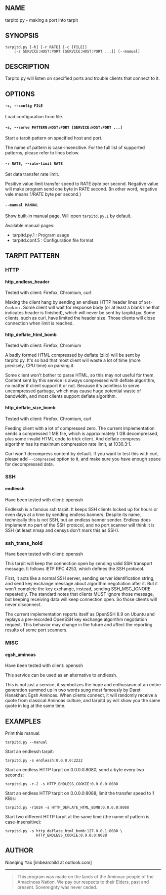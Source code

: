 ## NAME

tarpitd.py - making a port into tarpit

## SYNOPSIS

    tarpitd.py [-h] [-r RATE] [-c [FILE]]
        [-s SERVICE:HOST:PORT [SERVICE:HOST:PORT ...]] [--manual]

## DESCRIPTION

Tarpitd.py will listen on specified ports and trouble clients that 
connect to it. 

## OPTIONS

#### `-c, --config FILE`

Load configuration from file.

#### `-s, --serve PATTERN:HOST:PORT [SERVICE:HOST:PORT ...]`  

Start a tarpit pattern on specified host and port. 

The name of pattern is case-insensitive. For the full list of 
supported patterns, please refer to lines below.

#### `-r RATE, --rate-limit RATE`

Set data transfer rate limit.

Positive value limit transfer speed to RATE *byte* per second.
Negative value will make program send one byte in RATE second.
(In other word, negative vale means 1/RATE byte per second.)

#### `--manual MANUAL`

Show built-in manual page. Will open `tarpitd.py.1` by default.

Available manual pages:

* tarpitd.py.1 : Program usage
* tarpitd.conf.5 : Configuration file format

## TARPIT PATTERN

### HTTP

#### http_endless_header

Tested with client: Firefox, Chromium, curl

Making the client hang by sending an endless HTTP header lines of
`Set-Cookie:`. Some client will wait for response body 
(or at least a blank line that indicates header is finished), 
which will never be sent by tarpitd.py. 
Some clients, such as curl, have limited the header size. Those clients will close connection 
when limit is reached.

#### http_deflate_html_bomb

Tested with client: Firefox, Chromium

A badly formed HTML compressed by deflate (zlib) will be sent by 
tarpitd.py. It's so bad that most client will waste a lot of time
(more precisely, CPU time) on parsing it.

Some client won't bother to parse HTML, so this may not useful
for them. Content sent by this service is always compressed with
deflate algorithm, no matter if client support it or not.
Because it's pointless to serve uncompressed garbage, which
may cause huge potential waste of bandwidth, and most
clients support deflate algorithm.

#### http_deflate_size_bomb

Tested with client: Firefox, Chromium, curl

Feeding client with a lot of compressed zero. The current 
implementation sends a compressed 1 MB file, which is approximately 
1 GB decompressed, plus some invalid HTML code to trick client.
And deflate compress algorithm has its maximum compression 
rate limit, at 1030.3:1.

Curl won't decompress content by default. If you want to test this 
with curl, please add `--compressed` option to it, and make sure you
have enough space for decompressed data.

### SSH

#### endlessh

Have been tested with client: openssh

Endlessh is a famous ssh tarpit. It keeps SSH clients locked up for
hours or even days at a time by sending endless banners. Despite its 
name, technically this is not SSH, but an endless banner sender.
Endless does implement no part of the SSH protocol, and no port 
scanner will think it is SSH (at least nmap and censys don't mark 
this as SSH).

### ssh_trans_hold

Have been tested with client: openssh

This tarpit will keep the connection open by sending valid SSH 
transport message. It follows IETF RFC 4253, which defines the SSH
protocol. 

First, it acts like a normal SSH server, sending server identification 
string, and send key exchange message about algorithm negotiation 
after it. But it won't complete the key exchange, instead, sending 
SSH_MSG_IGNORE repeatedly. The standard notes that clients MUST 
ignore those message, but keeping receiving data will keep 
connection open. So those clients will never disconnect.

The current implementation reports itself as OpenSSH 8.9 on Ubuntu 
and replays a pre-recorded OpenSSH key exchange algorithm 
negotiation request. This behavior may change in the future and 
affect the reporting results of some port scanners.

### MISC

#### egsh_aminoas

Have been tested with client: openssh

This service can be used as an alternative to endlessh.

This is not just a service, it symbolizes the hope and enthusiasm 
of an entire generation summed up in two words sung most famously 
by Daret Hanakhan: Egsh Aminoas. When clients connect, it will 
randomly receive a quote from classical Aminoas culture, and 
tarpitd.py will show you the same quote in log at the same time.

## EXAMPLES

Print this manual:

    tarpitd.py --manual

Start an endlessh tarpit:

    tarpitd.py -s endlessh:0.0.0.0:2222

Start an endless HTTP tarpit on 0.0.0.0:8080, send a byte every two
seconds:

    tarpitd.py -r-2 -s HTTP_ENDLESS_COOKIE:0.0.0.0:8088

Start an endless HTTP tarpit on 0.0.0.0:8088, limit the transfer speed
to 1 KB/s:

    tarpitd.py -r1024 -s HTTP_DEFLATE_HTML_BOMB:0.0.0.0:8088

Start two different HTTP tarpit at the same time
(the name of pattern is case-insensitive):

    tarpitd.py -s http_deflate_html_bomb:127.0.0.1:8080 \
                  HTTP_ENDLESS_COOKIE:0.0.0.0:8088 

## AUTHOR

Nianqing Yao [imbearchild at outlook.com]

------

> This program was made on the lands of
  the Aminoac people of the Amacinoas Nation. 
  We pay our respects to their Elders, past and present. 
  Sovereignty was never ceded.
